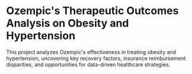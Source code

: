 # Ozempic's Therapeutic Outcomes Analysis on Obesity and Hypertension
This project analyzes Ozempic's effectiveness in treating obesity and hypertension, uncovering key recovery factors, insurance reimbursement disparities, and opportunities for data-driven healthcare strategies.
